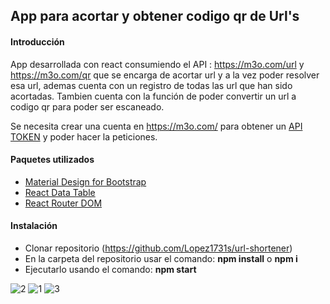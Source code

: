 ## App para acortar y obtener codigo qr de Url's
#### Introducción
App desarrollada con react consumiendo el API : https://m3o.com/url y https://m3o.com/qr que se encarga de acortar url y a la vez poder resolver esa url, ademas cuenta con un registro de todas las url que han sido acortadas. Tambien cuenta con la función de poder convertir un url a codigo qr para poder ser escaneado.

Se necesita crear  una cuenta en https://m3o.com/ para obtener un [API TOKEN]( https://m3o.com/ "API TOKEN") y poder hacer la peticiones.

#### Paquetes utilizados
- [Material Design for Bootstrap ](https://mdbootstrap.com/docs/b5/react/getting-started/installation/)
- [React Data Table](https://react-data-table-component.netlify.app/)
- [React Router DOM](https://v5.reactrouter.com/web/guides/quick-start)

#### Instalación
- Clonar repositorio (https://github.com/Lopez1731s/url-shortener)
- En la carpeta del repositorio usar el comando: **npm install** o **npm i**
- Ejecutarlo usando el comando: **npm start**

![2](https://user-images.githubusercontent.com/39103310/151876906-0a1b11b2-99d5-4149-9843-f39b10cb512e.PNG)
![1](https://user-images.githubusercontent.com/39103310/151876899-f24300f8-1d37-4ba7-99ac-bf92d619a187.PNG)
![3](https://user-images.githubusercontent.com/39103310/151876913-e9c42c8b-d1c3-4cf5-a134-ac18e370bc15.PNG)
